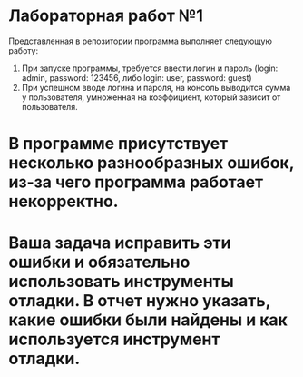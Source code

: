 # Лабораторная работ №1
Представленная в репозитории программа выполняет следующую работу:
  1. При запуске программы, требуется ввести логин и пароль (login: admin, password: 123456, либо login: user, password: guest)
  2. При успешном вводе логина и пароля, на консоль выводится сумма у пользователя, умноженная на коэффициент, который зависит от пользователя.
# В программе присутствует несколько разнообразных ошибок, из-за чего программа работает некорректно.
# Ваша задача исправить эти ошибки и обязательно использовать инструменты отладки. В отчет нужно указать, какие ошибки были найдены и как используется инструмент отладки.

